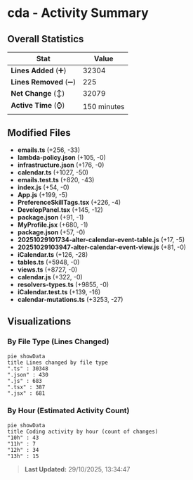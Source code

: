 # cda - Activity Summary 

## Overall Statistics

| Stat                   | Value                                                             |
| ---------------------- | ----------------------------------------------------------------- |
| **Lines Added** (➕)   | 32304                                          |
| **Lines Removed** (➖) | 225                                        |
| **Net Change** (↕)    | 32079                |
| **Active Time** (⌚)   | 150 minutes |


## Modified Files
- **emails.ts** (+256, -33)
- **lambda-policy.json** (+105, -0)
- **infrastructure.json** (+176, -0)
- **calendar.ts** (+1027, -50)
- **emails.test.ts** (+820, -43)
- **index.js** (+54, -0)
- **App.js** (+199, -5)
- **PreferenceSkillTags.tsx** (+226, -4)
- **DevelopPanel.tsx** (+145, -12)
- **package.json** (+91, -1)
- **MyProfile.jsx** (+680, -1)
- **package.json** (+57, -0)
- **20251029101734-alter-calendar-event-table.js** (+17, -5)
- **20251029103947-alter-calendar-event-view.js** (+81, -0)
- **iCalendar.ts** (+126, -28)
- **tables.ts** (+5948, -0)
- **views.ts** (+8727, -0)
- **calendar.js** (+322, -0)
- **resolvers-types.ts** (+9855, -0)
- **iCalendar.test.ts** (+139, -16)
- **calendar-mutations.ts** (+3253, -27)

## Visualizations

### By File Type (Lines Changed)

```mermaid
pie showData
title Lines changed by file type
".ts" : 30348
".json" : 430
".js" : 683
".tsx" : 387
".jsx" : 681
```

### By Hour (Estimated Activity Count)

```mermaid
pie showData
title Coding activity by hour (count of changes)
"10h" : 43
"11h" : 7
"12h" : 34
"13h" : 15
```


> **Last Updated:** 29/10/2025, 13:34:47